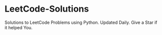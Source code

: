 # LeetCode-Solutions
Solutions to LeetCode Problems using Python. Updated Daily. Give a Star if it helped You.
